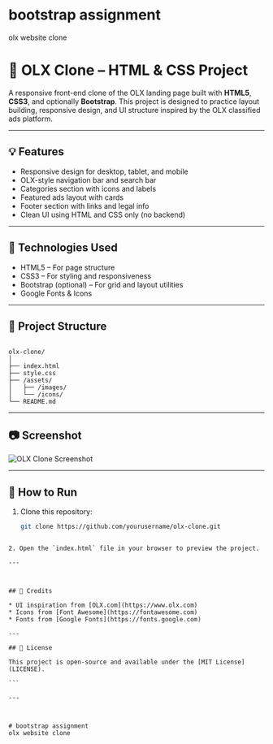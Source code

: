 
# bootstrap assignment
olx website clone


# 🛒 OLX Clone – HTML & CSS Project

A responsive front-end clone of the OLX landing page built with **HTML5**, **CSS3**, and optionally **Bootstrap**. This project is designed to practice layout building, responsive design, and UI structure inspired by the OLX classified ads platform.

---

## 💡 Features

- Responsive design for desktop, tablet, and mobile
- OLX-style navigation bar and search bar
- Categories section with icons and labels
- Featured ads layout with cards
- Footer section with links and legal info
- Clean UI using HTML and CSS only (no backend)

---

## 🧱 Technologies Used

- HTML5 – For page structure
- CSS3 – For styling and responsiveness
- Bootstrap (optional) – For grid and layout utilities
- Google Fonts & Icons

---

## 📁 Project Structure

```

olx-clone/
│
├── index.html
├── style.css
├── /assets/
│   ├── /images/
│   └── /icons/
└── README.md

````

---

## 📷 Screenshot

<!-- Update with your actual screenshot -->
![OLX Clone Screenshot](assets/images/olx-screenshot.png)

---

## 🚀 How to Run

1. Clone this repository:
   ```bash
   git clone https://github.com/yourusername/olx-clone.git
````

2. Open the `index.html` file in your browser to preview the project.

---



## 🙌 Credits

* UI inspiration from [OLX.com](https://www.olx.com)
* Icons from [Font Awesome](https://fontawesome.com)
* Fonts from [Google Fonts](https://fonts.google.com)

---

## 📃 License

This project is open-source and available under the [MIT License](LICENSE).

```

---



# bootstrap assignment
olx website clone
